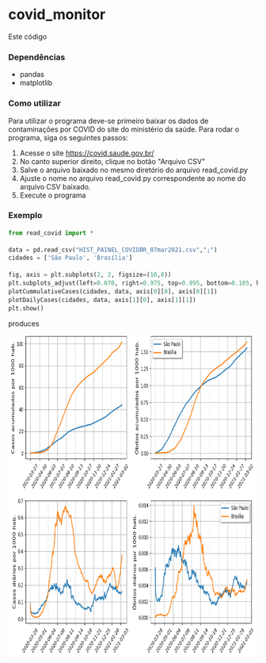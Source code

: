 # covid_monitor
Este código 

### Dependências
- pandas
- matplotlib

### Como utilizar

Para utilizar o programa deve-se primeiro baixar os dados de contaminações por COVID do site do ministério da saúde. Para rodar o programa, siga os seguintes passos:
1) Acesse o site https://covid.saude.gov.br/
2) No canto superior direito, clique no botão "Arquivo CSV"
3) Salve o arquivo baixado no mesmo diretório do arquivo read_covid.py
4) Ajuste o nome no arquivo read_covid.py correspondente ao nome do arquivo CSV baixado.
5) Execute o programa

### Exemplo

```python
from read_covid import *

data = pd.read_csv("HIST_PAINEL_COVIDBR_07mar2021.csv",";")
cidades = ['São Paulo', 'Brasília']

fig, axis = plt.subplots(2, 2, figsize=(10,8))
plt.subplots_adjust(left=0.070, right=0.975, top=0.995, bottom=0.105, hspace=0.340, wspace=0.240)
plotCummulativeCases(cidades, data, axis[0][0], axis[0][1])
plotDailyCases(cidades, data, axis[1][0], axis[1][1])
plt.show()
```

produces

<img src="figures/Figure_1.png" alt="example" height=650 width=800  />
